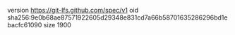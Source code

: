 version https://git-lfs.github.com/spec/v1
oid sha256:9e0b68ae87571922605d29348e831cd7a66b58701635286296bd1ebacfc61090
size 1900
